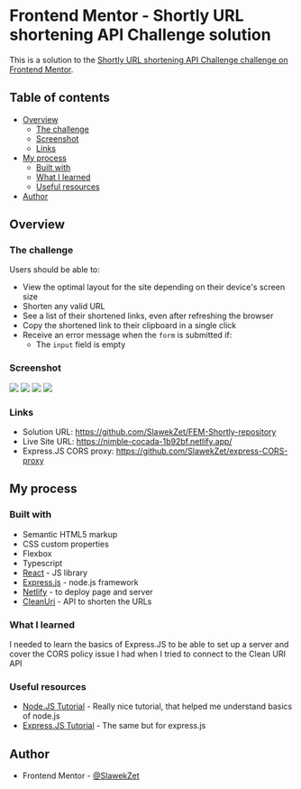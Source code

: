 # Frontend Mentor - Shortly URL shortening API Challenge solution

This is a solution to the [Shortly URL shortening API Challenge challenge on Frontend Mentor](https://www.frontendmentor.io/challenges/url-shortening-api-landing-page-2ce3ob-G).

## Table of contents

- [Overview](#overview)
  - [The challenge](#the-challenge)
  - [Screenshot](#screenshot)
  - [Links](#links)
- [My process](#my-process)
  - [Built with](#built-with)
  - [What I learned](#what-i-learned)
  - [Useful resources](#useful-resources)
- [Author](#author)

## Overview

### The challenge

Users should be able to:

- View the optimal layout for the site depending on their device's screen size
- Shorten any valid URL
- See a list of their shortened links, even after refreshing the browser
- Copy the shortened link to their clipboard in a single click
- Receive an error message when the `form` is submitted if:
  - The `input` field is empty

### Screenshot

![](./readme-screenshots/desktop-1.png)
![](./readme-screenshots/desktop-2.png)
![](./readme-screenshots/mobile-1.png)
![](./readme-screenshots/mobile-2.png)

### Links

- Solution URL: https://github.com/SlawekZet/FEM-Shortly-repository
- Live Site URL: https://nimble-cocada-1b92bf.netlify.app/
- Express.JS CORS proxy: https://github.com/SlawekZet/express-CORS-proxy

## My process

### Built with

- Semantic HTML5 markup
- CSS custom properties
- Flexbox
- Typescript
- [React](https://reactjs.org/) - JS library
- [Express.js](https://expressjs.com/) - node.js framework
- [Netlify](https://www.netlify.com/) - to deploy page and server
- [CleanUri](https://cleanuri.com/) - API to shorten the URLs

### What I learned

I needed to learn the basics of Express.JS to be able to set up a server and cover the CORS policy issue I had when I tried to connect to the Clean URI API

### Useful resources

- [Node.JS Tutorial](https://youtu.be/fBNz5xF-Kx4) - Really nice tutorial, that helped me understand basics of node.js
- [Express.JS Tutorial](https://youtu.be/L72fhGm1tfE) - The same but for express.js

## Author

- Frontend Mentor - [@SlawekZet](https://www.frontendmentor.io/profile/SlawekZet)
